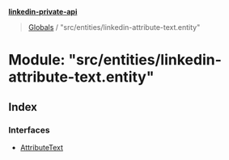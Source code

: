 **[linkedin-private-api](../README.md)**

> [Globals](../globals.md) / "src/entities/linkedin-attribute-text.entity"

# Module: "src/entities/linkedin-attribute-text.entity"

## Index

### Interfaces

* [AttributeText](../interfaces/_src_entities_linkedin_attribute_text_entity_.attributetext.md)

